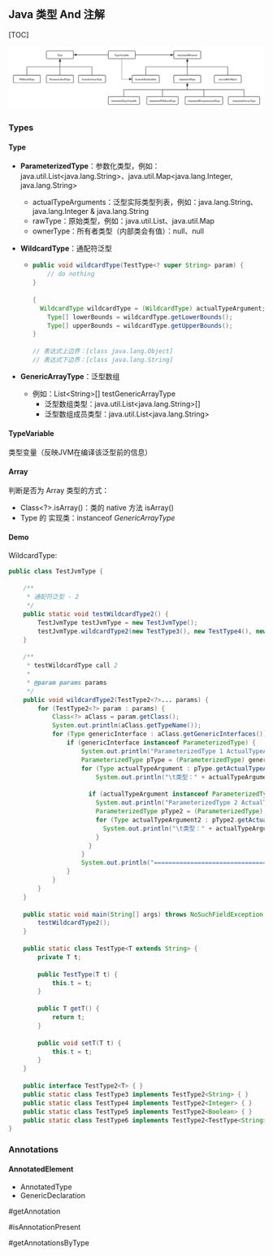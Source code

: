 ## Java 类型 And 注解

[TOC]

![JavaTypes](assets/JavaTypes.png)

### Types

#### Type

- **ParameterizedType**：参数化类型，例如：java.util.List<java.lang.String>、java.util.Map<java.lang.Integer, java.lang.String>
  
  - actualTypeArguments：泛型实际类型列表，例如：java.lang.String、java.lang.Integer & java.lang.String
  - rawType：原始类型，例如：java.util.List、java.util.Map
  - ownerType：所有者类型（内部类会有值）：null、null

- **WildcardType**：通配符泛型
  
  - ```java
    public void wildcardType(TestType<? super String> param) {
        // do nothing
    }
    
    {
      WildcardType wildcardType = (WildcardType) actualTypeArgument;
        Type[] lowerBounds = wildcardType.getLowerBounds();
        Type[] upperBounds = wildcardType.getUpperBounds();
    }
    
    // 表达式上边界：[class java.lang.Object]
    // 表达式下边界：[class java.lang.String]
    ```

- **GenericArrayType**：泛型数组
  
  - 例如：List\<String>[] testGenericArrayType
    - 泛型数组类型：java.util.List<java.lang.String>[]
    - 泛型数组成员类型：java.util.List<java.lang.String>

#### TypeVariable

类型变量（反映JVM在编译该泛型前的信息）

#### Array

判断是否为 Array 类型的方式：

- Class<?>.isArray()：类的 native 方法 isArray()
- Type 的 实现类：instanceof *GenericArrayType* 

#### Demo

WildcardType:

```java
public class TestJvmType {

    /**
     * 通配符泛型 - 2
     */
    public static void testWildcardType2() {
        TestJvmType testJvmType = new TestJvmType();
        testJvmType.wildcardType2(new TestType3(), new TestType4(), new TestType5(), new TestType6());
    }

    /**
     * testWildcardType call 2
     *
     * @param params params
     */
    public void wildcardType2(TestType2<?>... params) {
        for (TestType2<?> param : params) {
            Class<?> aClass = param.getClass();
            System.out.println(aClass.getTypeName());
            for (Type genericInterface : aClass.getGenericInterfaces()) {
                if (genericInterface instanceof ParameterizedType) {
                    System.out.println("ParameterizedType 1 ActualTypeArguments：" + genericInterface.getTypeName());
                    ParameterizedType pType = (ParameterizedType) genericInterface;
                    for (Type actualTypeArgument : pType.getActualTypeArguments()) {
                        System.out.println("\t类型：" + actualTypeArgument.getTypeName());

                      if (actualTypeArgument instanceof ParameterizedType) {
                        System.out.println("ParameterizedType 2 ActualTypeArguments：" + actualTypeArgument.getTypeName());
                        ParameterizedType pType2 = (ParameterizedType) actualTypeArgument;
                        for (Type actualTypeArgument2 : pType2.getActualTypeArguments()) {
                          System.out.println("\t类型：" + actualTypeArgument2.getTypeName());
                        }
                      }
                    }
                    System.out.println("===============================================");
                }
            }
        }
    }

    public static void main(String[] args) throws NoSuchFieldException {
        testWildcardType2();
    }

    public static class TestType<T extends String> {
        private T t;

        public TestType(T t) {
            this.t = t;
        }

        public T getT() {
            return t;
        }

        public void setT(T t) {
            this.t = t;
        }
    }

    public interface TestType2<T> { }
    public static class TestType3 implements TestType2<String> { }
    public static class TestType4 implements TestType2<Integer> { }
    public static class TestType5 implements TestType2<Boolean> { }
    public static class TestType6 implements TestType2<TestType<String>> { }
}
```

### Annotations

#### AnnotatedElement

- AnnotatedType
- GenericDeclaration

\#getAnnotation

\#isAnnotationPresent

\#getAnnotationsByType